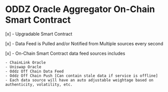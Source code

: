 # ODDZ Oracle Aggregator On-Chain Smart Contract

[x] - Upgradable Smart Contract

[x] - Data Feed is Pulled and/or Notified from Multiple sources every second

[x] - On-Chain Smart Contract data feed sources includes

    - ChainLink Oracle
    - Uniswap Oracle
    - Oddz Off Chain Data Feed
    - Oddz Off Chain Push [Can contain stale data if service is offline]
    - Each data source will have an auto adjustable weightage based on authenticity, volatility, etc.
    
